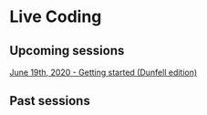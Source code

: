 # Live Coding

## Upcoming sessions

[June 19th, 2020 - Getting started (Dunfell edition)](session_1_v2/main.md)

## Past sessions